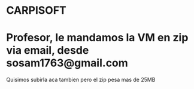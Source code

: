 # CARPISOFT

<h1>Profesor, le mandamos la VM en zip via email, desde sosam1763@gmail.com</h1>
<p>Quisimos subirla aca tambien pero el zip pesa mas de 25MB</p>
